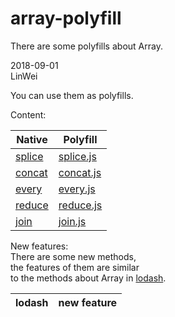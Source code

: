 # array-polyfill
There are some polyfills about Array.  

2018-09-01  
LinWei  

You can use them as polyfills.  
  
Content: 

| Native | Polyfill |
|--------|----------|
|[splice](https://developer.mozilla.org/en-US/docs/Web/JavaScript/Reference/Global_Objects/Array/splice.)|[splice.js](https://github.com/asilinwei/array-polyfill/blob/master/src/splice.js)|
|[concat](https://developer.mozilla.org/en-US/docs/Web/JavaScript/Reference/Global_Objects/Array/concat)|[concat.js](https://github.com/asilinwei/array-polyfill/blob/master/src/concat.js)|
|[every](https://developer.mozilla.org/en-US/docs/Web/JavaScript/Reference/Global_Objects/Array/every)|[every.js](https://github.com/asilinwei/array-polyfill/blob/master/src/every.js)|
|[reduce](https://developer.mozilla.org/en-US/docs/Web/JavaScript/Reference/Global_Objects/Array/Reduce)|[reduce.js](https://github.com/asilinwei/array-polyfill/blob/master/src/reduce.js)|
|[join](https://developer.mozilla.org/en-US/docs/Web/JavaScript/Reference/Global_Objects/Array/join)|[join.js](https://github.com/asilinwei/array-polyfill/blob/master/src/join.js)|  
  
New features:  
There are some new methods,  
the features of them are similar  
to the methods about Array in 
[lodash](https://lodash.com/).  
  
|lodash|new feature|
|------|-----------|           